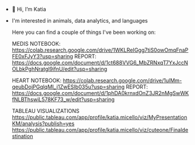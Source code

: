 - 👋 Hi, I’m Katia
- I'm interested in animals, data analytics, and languages

  Here you can find a couple of things I've been working on:
  
  MEDIS
  NOTEBOOK: https://colab.research.google.com/drive/1WKLReIGgg7tiS0owOmqFnaPFE0xFJyY3?usp=sharing
  REPORT: https://docs.google.com/document/d/1ct688VVG6_MbZRNxqT7YxJccNOLbkPghNratgl9ifnU/edit?usp=sharing
  

  HEART
  NOTEBOOK: https://colab.research.google.com/drive/1ulMm-qeubDojPGqlqMI_j1ZwESIb035u?usp=sharing
  REPORT: https://docs.google.com/document/d/1phDA0krnxdOnZ3JR2nMgSwWKfNLBThswiL578KF73_w/edit?usp=sharing


  TABLEAU VISUALIZATIONS
  https://public.tableau.com/app/profile/katia.micello/viz/MyPresentationKM/analysis?publish=yes
  https://public.tableau.com/app/profile/katia.micello/viz/cuteone/Finaldestination

  

<!---
Meowing93/Meowing93 is a ✨ special ✨ repository because its `README.md` (this file) appears on your GitHub profile.
You can click the Preview link to take a look at your changes.
--->
